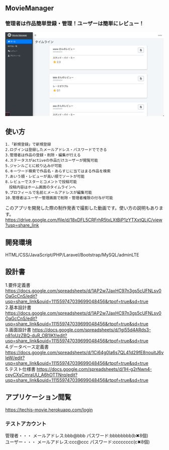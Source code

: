 ## MovieManager
### 管理者は作品簡単登録・管理！ユーザーは簡単にレビュー！

<img src="./public/img/app-img 2023-04-26 14.30.28.png">

## 使い方
```
1.「新規登録」で新規登録
2.ログインは登録したメールアドレス・パスワードでできる
3.管理者は作品の登録・削除・編集が行える
4.ステータスがactiveの作品だけユーザーが閲覧可能
5.ジャンルごとに絞り込みが可能
6.キーワード検索で作品名・あらすじに当てはまる作品を検索
7.あいう順・レビューが高い順でソートが可能
8.レビューでスターとコメントで投稿可能
　投稿内容はホーム画面のタイムラインへ
9.プロフィールで名前とメールアドレスが編集可能
10.管理者はユーザー管理画面で削除・管理者権限の付与が可能
```

このアプリを開発した際の制作発表で撮影した動画です。使い方の説明もあります。
https://drive.google.com/file/d/18xDFL5CRFrhR5txLXtBiP1zYTXxtQLjC/view?usp=share_link

## 開発環境
HTML/CSS/JavaScript/PHP/Laravel/Bootstrap/MySQL/adminLTE

## 設計書
1.要件定義書
https://docs.google.com/spreadsheets/d/1AP2w7JaxHC97n3gs5cUFNLsv0OaGcCnS/edit?usp=share_link&ouid=111559747039699048456&rtpof=true&sd=true  
2.基本設計書
https://docs.google.com/spreadsheets/d/1AP2w7JaxHC97n3gs5cUFNLsv0OaGcCnS/edit?usp=share_link&ouid=111559747039699048456&rtpof=true&sd=true  
3.画面設計書
https://docs.google.com/spreadsheets/d/1gi55d4ARds3-n81oUzZBQ-duR_OB1IKf/edit?usp=share_link&ouid=111559747039699048456&rtpof=true&sd=true  
4.データベース定義書
https://docs.google.com/spreadsheets/d/1Ci64g0la6s7QL41d29fE8nouitJ6vleW/edit?usp=share_link&ouid=111559747039699048456&rtpof=true&sd=true  
5.テスト仕様書
https://docs.google.com/spreadsheets/d/1H-g2rNwn4-cpyCXsCmraUU_A6hOTTNrq/edit?usp=share_link&ouid=111559747039699048456&rtpof=true&sd=true

## アプリケーション閲覧
https://techis-movie.herokuapp.com/login

### テストアカウント
管理者・・・
メールアドレス:bbb@bbb
パスワード:bbbbbbbb(b✖︎8個)  
ユーザー・・・
メールアドレス:ccc@ccc
パスワード:cccccccc(c✖︎8個)
